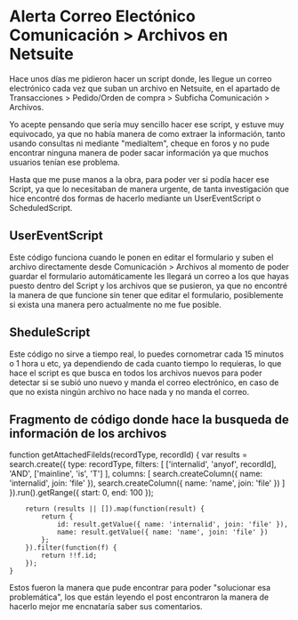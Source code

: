 # Alerta Correo Electónico Comunicación > Archivos en Netsuite

Hace unos días me pidieron hacer un script donde, les llegue un correo electrónico cada vez que suban un archivo en Netsuite, en el apartado de Transacciones > Pedido/Orden de compra > Subficha Comunicación > Archivos. 

Yo acepte pensando que sería muy sencillo hacer ese script, y estuve muy equivocado, ya que no había manera de como extraer la información, tanto usando consultas ni mediante "mediaItem", cheque en foros y no pude encontrar ninguna manera de poder sacar información ya que muchos usuarios tenían ese problema.

Hasta que me puse manos a la obra, para poder ver si podía hacer ese Script, ya que lo necesitaban de manera urgente, de tanta investigación que hice encontré dos formas de hacerlo mediante un UserEventScript o ScheduledScript.


## UserEventScript
  Este código funciona cuando le ponen en editar el formulario y suben el archivo directamente desde Comunicación > Archivos al momento de poder guardar el formulario automáticamente les llegará un correo a los que hayas puesto dentro del Script y los archivos que se pusieron, ya que no encontré la manera de que funcione sin tener que editar el formulario, posiblemente si exista una manera pero actualmente no me fue posible.

## SheduleScript
  Este código no sirve a tiempo real, lo puedes cornometrar cada 15 minutos o 1 hora u etc, ya dependiendo de cada cuanto tiempo lo requieras, lo que hace el script es que busca en todos los archivos nuevos para poder detectar si se subió uno nuevo y manda el correo electrónico, en caso de que no exista ningún archivo no hace nada y no manda el correo.

## Fragmento de código donde hace la busqueda de información de los archivos

  function getAttachedFileIds(recordType, recordId) {
        var results = search.create({
            type: recordType,
            filters: [
                ['internalid', 'anyof', recordId],
                'AND',
                ['mainline', 'is', 'T']
            ],
            columns: [
                search.createColumn({ name: 'internalid', join: 'file' }),
                search.createColumn({ name: 'name', join: 'file' })
            ]
        }).run().getRange({ start: 0, end: 100 });

        return (results || []).map(function(result) {
            return {
                id: result.getValue({ name: 'internalid', join: 'file' }),
                name: result.getValue({ name: 'name', join: 'file' })
            };
        }).filter(function(f) {
            return !!f.id; 
        });
    }
Estos fueron la manera que pude encontrar para poder "solucionar esa problemática", los que están leyendo el post encontraron la manera de hacerlo mejor me encnataría saber sus comentarios.
